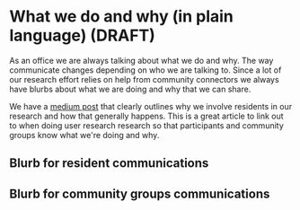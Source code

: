 # What we do and why \(in plain language\) \(DRAFT\)

As an office we are always talking about what we do and why. The way communicate changes depending on who we are talking to. Since a lot of our research effort relies on help from community connectors we always have blurbs about what we are doing and why that we can share. 

We have a [medium post](https://medium.com/civiqueso/help-test-the-city-of-austins-new-website-1d405c660fd4) that clearly outlines why we involve residents in our research and how that generally happens. This is a great article to link out to when doing user research research so that participants and community groups know what we're doing and why.

## Blurb for resident communications

## Blurb for community groups communications

